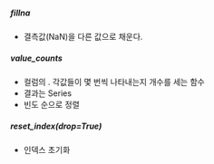 ##### fillna
- 결측값(NaN)을 다른 값으로 채운다.

##### value_counts
- 컬럼의 . 각값들이 몇 번씩 나타내는지 개수를 세는 함수
- 결과는 Series
- 빈도 순으로 정렬

##### reset_index(drop=True)
- 인덱스 초기화